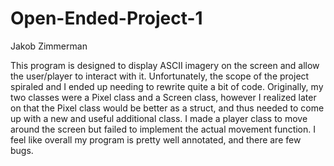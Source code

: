 # Open-Ended-Project-1

Jakob Zimmerman

This program is designed to display ASCII imagery  on the screen and allow the user/player to interact with it. Unfortunately, the scope of the project spiraled and I ended up needing to rewrite quite a bit of code. Originally, my two classes were a Pixel class and a Screen class, however I realized later on that the Pixel class would be better as a struct, and thus needed to come up with a new and useful additional class. I made a player class to move around the screen but failed to implement the actual movement function. I feel like overall my program is pretty well annotated, and there are few bugs. 
